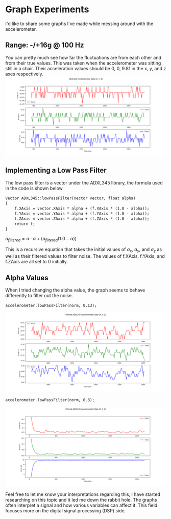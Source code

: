 # Graph Experiments
I'd like to share some graphs I've made while messing around with the accelerometer.

## Range: -/+16g @ 100 Hz
You can pretty much see how far the fluctuations are from each other and from their true values.
This was taken when the accelerometer was sitting still in a chair. Their acceleration values should be 0, 0, 9.81
in the x, y, and z axes respectively.
![xyz_graph_30s_range_datarate](xyz_graph_30s_16g_100hz.png)


## Implementing a Low Pass Filter
The low pass filter is a vector under the ADXL345 library, the formula used in the code is shown below

```
Vector ADXL345::lowPassFilter(Vector vector, float alpha)
{
    f.XAxis = vector.XAxis * alpha + (f.XAxis * (1.0 - alpha));
    f.YAxis = vector.YAxis * alpha + (f.YAxis * (1.0 - alpha));
    f.ZAxis = vector.ZAxis * alpha + (f.ZAxis * (1.0 - alpha));
    return f;
}
```
$a_{filtered} = a\cdot\alpha + {(a_{filtered}(1.0-\alpha))}$<br>

This is a recursive equation that takes the initial values of $a_x$, $a_y$, and $a_z$ as well as their filtered values to 
filter noise. The values of f.XAxis, f.YAxis, and f.ZAxis are all set to 0 initially.

## Alpha Values
When I tried changing the alpha value, the graph seems to behave differently to filter out the noise.
```
accelerometer.lowPassFilter(norm, 0.13);
```
![alpha@0.13](xyz_graph_30s_16g_100hz_lowpassfilter_alpha0.13.png)
```
accelerometer.lowPassFilter(norm, 0.3);
```
![alpa@0.3](xyz_graph_20s_16g_100hz_lowpassfilter_alpha0.3.png)

Feel free to let me know your interpretations regarding this, I have started researching on this topic 
and it led me down the rabbit hole. The graphs often interpret a signal and how various variables can affect it. 
This field focuses more on the digital signal processing (DSP) side. 
